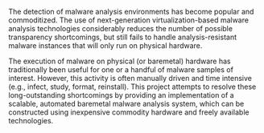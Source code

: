The detection of malware analysis environments has become popular and commoditized. The use of next-generation virtualization-based malware analysis technologies considerably reduces the number of possible transparency shortcomings, but still fails to handle analysis-resistant malware instances that will only run on physical hardware.

The execution of malware on physical (or baremetal) hardware has traditionally been useful for one or a handful of malware samples of interest. However, this activity is often manually driven and time intensive (e.g., infect, study, format, reinstall). This project attempts to resolve these long-outstanding shortcomings by providing an implementation of a scalable, automated baremetal malware analysis system, which can be constructed using inexpensive commodity hardware and freely available technologies.